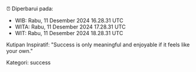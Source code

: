 ⏰ Diperbarui pada:
- WIB: Rabu, 11 Desember 2024 16.28.31 UTC
- WITA: Rabu, 11 Desember 2024 17.28.31 UTC
- WIT: Rabu, 11 Desember 2024 18.28.31 UTC

Kutipan Inspiratif:
"Success is only meaningful and enjoyable if it feels like your own."


Kategori: success

